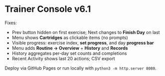 # Trainer Console v6.1

Fixes:
- Prev button hidden on first exercise; Next changes to **Finish Day** on last
- Menu shows **Cartridges** as clickable items (no prompts)
- Visible progress: exercise index, **set progress**, and day **progress bar**
- Menu adds **Routine → Overview** + **History** and **Records**
- History aggregates per-day set counts and completions
- Recent Activity shows last 20 actions; CSV export

Deploy via GitHub Pages or run locally with `python3 -m http.server 8080`.